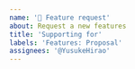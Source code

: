 ```yaml
---
name: '🎁 Feature request'
about: Request a new features
title: 'Supporting for'
labels: 'Features: Proposal'
assignees: '@YusukeHirao'
---
```

